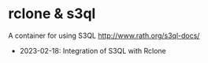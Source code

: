 # rclone & s3ql

A container for using S3QL http://www.rath.org/s3ql-docs/

- 2023-02-18: Integration of S3QL with Rclone
